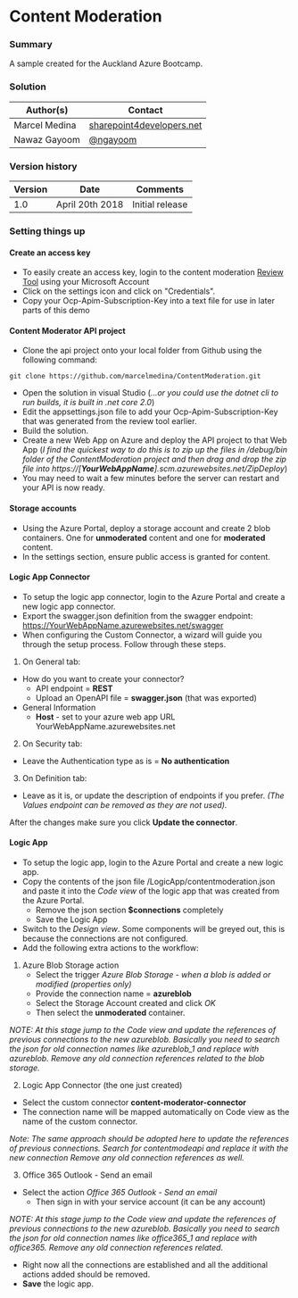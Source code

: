 # Content Moderation

### Summary ###
A sample created for the Auckland Azure Bootcamp.

### Solution ###
Author(s) | Contact
-----------|--------
Marcel Medina | [sharepoint4developers.net](http://sharepoint4developers.net)
Nawaz Gayoom | [@ngayoom](https://twitter.com/ngayoom)

### Version history ###
Version  | Date | Comments
---------| -----| --------
1.0  | April 20th 2018 | Initial release

### Setting things up ###
#### Create an access key ####
- To easily create an access key, login to the content moderation [Review Tool](https://contentmoderator.cognitive.microsoft.com/) using your Microsoft Account
- Click on the settings icon and click on "Credentials".
- Copy your Ocp-Apim-Subscription-Key into a text file for use in later parts of this demo
#### Content Moderator API project ####
- Clone the api project onto your local folder from Github using the following command:
```
git clone https://github.com/marcelmedina/ContentModeration.git
```
- Open the solution in visual Studio (*...or you could use the dotnet cli to run builds, it is built in .net core 2.0*)
- Edit the appsettings.json file to add your Ocp-Apim-Subscription-Key that was generated from the review tool earlier.
- Build the solution.
- Create a new Web App on Azure and deploy the API project to that Web App (*I find the quickest way to do this is to zip up the files in /debug/bin folder of the ContentModeration project and then drag and drop the zip file into https://[**YourWebAppName**].scm.azurewebsites.net/ZipDeploy*)
- You may need to wait a few minutes before the server can restart and your API is now ready.
#### Storage accounts ####
- Using the Azure Portal, deploy a storage account and create 2 blob containers. One for **unmoderated** content and one for **moderated** content.
- In the settings section, ensure public access is granted for content.
#### Logic App Connector ####
- To setup the logic app connector, login to the Azure Portal and create a new logic app connector.
- Export the swagger.json definition from the swagger endpoint:
https://YourWebAppName.azurewebsites.net/swagger
- When configuring the Custom Connector, a wizard will guide you through the setup process. Follow through these steps.
1. On General tab:
- How do you want to create your connector?
	* API endpoint = **REST**
	* Upload an OpenAPI file = **swagger.json** (that was exported)
- General Information
	* **Host** - set to your azure web app URL 
	YourWebAppName.azurewebsites.net
2. On Security tab:
- Leave the Authentication type as is = **No authentication**
3. On Definition tab:
- Leave as it is, or update the description of endpoints if you prefer. 
*(The Values endpoint can be removed as they are not used).*

After the changes make sure you click **Update the connector**.
#### Logic App ####
- To setup the logic app, login to the Azure Portal and create a new logic app.
- Copy the contents of the json file /LogicApp/contentmoderation.json and paste it into the *Code view* of the logic app that was created from the Azure Portal.
	* Remove the json section **$connections** completely
	* Save the Logic App
- Switch to the *Design view*. Some components will be greyed out, this is because the connections are not configured.
- Add the following extra actions to the workflow:
1. Azure Blob Storage action
	* Select the trigger *Azure Blob Storage - when a blob is added or modified (properties only)*
	* Provide the connection name = **azureblob**
	* Select the Storage Account created and click *OK*
	* Then select the **unmoderated** container.

*NOTE: At this stage jump to the Code view and update the references of previous connections to the new azureblob. Basically you need to search the json for old connection names like azureblob_1 and replace with azureblob.*
*Remove any old connection references related to the blob storage.*

2. Logic App Connector (the one just created)
* Select the custom connector **content-moderator-connector**
* The connection name will be mapped automatically on Code view as the name of the custom connector.

*Note: The same approach should be adopted here to update the references of previous connections. Search for contentmodeapi and replace it with the new connection*
*Remove any old connection references as well.*

3. Office 365 Outlook - Send an email
* Select the action *Office 365 Outlook - Send an email*
	* Then sign in with your service account (it can be any account)

*NOTE: At this stage jump to the Code view and update the references of previous connections to the new azureblob. Basically you need to search the json for old connection names like office365_1 and replace with office365.*
*Remove any old connection references related.*

- Right now all the connections are established and all the additional actions added should be removed.
- **Save** the logic app.